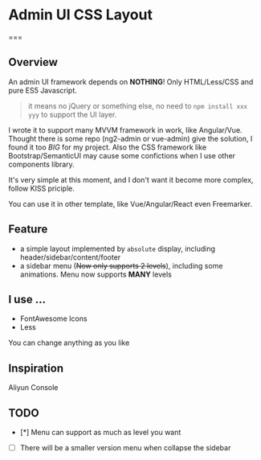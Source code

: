 # Admin UI CSS Layout
===

## Overview

An admin UI framework depends on **NOTHING**! Only HTML/Less/CSS and pure ES5 Javascript.

> it means no jQuery or something else, no need to `npm install xxx yyy` to support the UI layer.


I wrote it to support many MVVM framework in work, like Angular/Vue.
Thought there is some repo (ng2-admin or vue-admin) give the solution, I found it too *BIG* for my project.
Also the CSS framework like Bootstrap/SemanticUI may cause some confictions when I use other components
library.


It's very simple at this moment, and I don't want it become more complex, follow KISS priciple.


You can use it in other template, like Vue/Angular/React even Freemarker.

## Feature

- a simple layout implemented by `absolute` display, including header/sidebar/content/footer
- a sidebar menu (~~Now only supports 2 levels~~), including some animations. Menu now supports **MANY** levels

## I use ...

- FontAwesome Icons
- Less

You can change anything as you like

## Inspiration

Aliyun Console

## TODO

- [*] Menu can support as much as level you want
- [ ] There will be a smaller version menu when collapse the sidebar